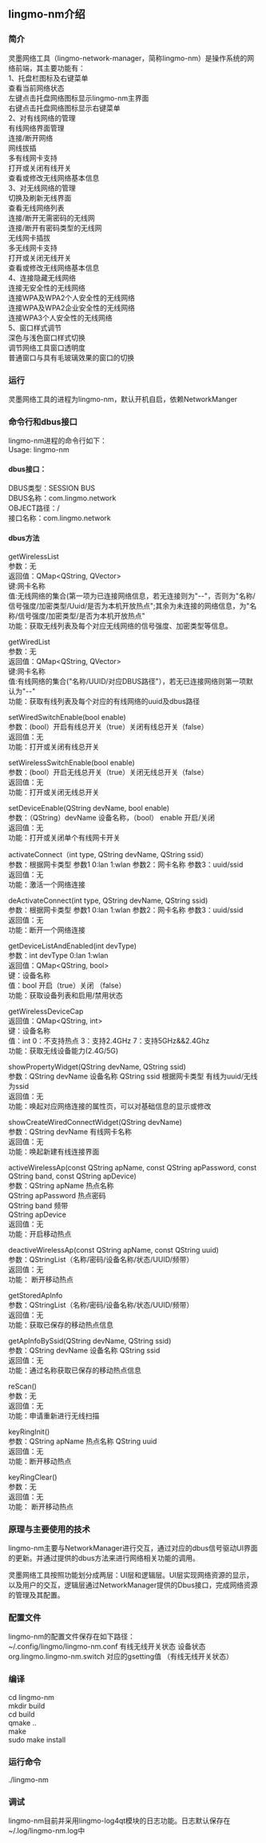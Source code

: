 ## lingmo-nm介绍
### 简介
  灵墨网络工具（lingmo-network-manager，简称lingmo-nm）是操作系统的网络前端，其主要功能有：  
  1、托盘栏图标及右键菜单  
     查看当前网络状态  
     左键点击托盘网络图标显示lingmo-nm主界面  
     右键点击托盘网络图标显示右键菜单  
  2、对有线网络的管理  
     有线网络界面管理  
     连接/断开网络  
     网线拔插  
     多有线网卡支持  
     打开或关闭有线开关  
     查看或修改无线网络基本信息  
  3、对无线网络的管理  
     切换及刷新无线界面  
     查看无线网络列表  
     连接/断开无需密码的无线网  
     连接/断开有密码类型的无线网  
     无线网卡插拔  
     多无线网卡支持  
     打开或关闭无线开关  
     查看或修改无线网络基本信息  
     4、连接隐藏无线网络  
     连接无安全性的无线网络  
     连接WPA及WPA2个人安全性的无线网络  
     连接WPA及WPA2企业安全性的无线网络  
     连接WPA3个人安全性的无线网络  
     5、窗口样式调节  
     深色与浅色窗口样式切换  
     调节网络工具窗口透明度  
     普通窗口与具有毛玻璃效果的窗口的切换  
### 运行
  灵墨网络工具的进程为lingmo-nm，默认开机自启，依赖NetworkManger  
### 命令行和dbus接口

  lingmo-nm进程的命令行如下：  
  Usage: lingmo-nm  

#### dbus接口：  
  DBUS类型：SESSION BUS  
  DBUS名称：com.lingmo.network   
  OBJECT路径：/  
  接口名称：com.lingmo.network  

#### dbus方法  
  getWirelessList  
    参数：无  
    返回值：QMap<QString, QVector<QStringList>>  
    键:网卡名称   
    值:无线网络的集合(第一项为已连接网络信息，若无连接则为"--"，否则为"名称/信号强度/加密类型/Uuid/是否为本机开放热点";其余为未连接的网络信息，为"名称/信号强度/加密类型/是否为本机开放热点"  
    功能：获取无线列表及每个对应无线网络的信号强度、加密类型等信息。  

  getWiredList  
    参数：无  
    返回值：QMap<QString, QVector<QStringList>>  
    键:网卡名称   
    值:有线网络的集合("名称/UUID/对应DBUS路径"），若无已连接网络则第一项默认为"--"  
    功能：获取有线列表及每个对应的有线网络的uuid及dbus路径  

  setWiredSwitchEnable(bool enable)  
    参数：(bool）开启有线总开关（true）关闭有线总开关（false）  
    返回值：无  
    功能：打开或关闭有线总开关  

  setWirelessSwitchEnable(bool enable)  
    参数：(bool）开启无线总开关（true）关闭无线总开关（false）  
    返回值：无  
    功能：打开或关闭无线总开关  

  setDeviceEnable(QString devName, bool enable)  
    参数：（QString）devName 设备名称，（bool） enable 开启/关闭  
    返回值：无  
    功能：打开或关闭单个有线网卡开关  

  activateConnect（int type, QString devName, QString ssid）  
    参数：根据网卡类型 参数1 0:lan 1:wlan 参数2：网卡名称 参数3：uuid/ssid  
    返回值：无  
    功能：激活一个网络连接  

  deActivateConnect(int type, QString devName, QString ssid)  
    参数：根据网卡类型 参数1 0:lan 1:wlan 参数2：网卡名称 参数3：uuid/ssid  
    返回值：无  
    功能：断开一个网络连接  

  getDeviceListAndEnabled(int devType)  
    参数：int devType 0:lan 1:wlan  
    返回值：QMap<QString, bool>  
      键：设备名称  
      值：bool 开启（true）关闭 （false）  
    功能：获取设备列表和启用/禁用状态  

  getWirelessDeviceCap  
    返回值：QMap<QString, int>  
      键：设备名称  
      值：int 0：不支持热点 3：支持2.4GHz 7：支持5GHz&&2.4Ghz  
    功能：获取无线设备能力(2.4G/5G)  

  showPropertyWidget(QString devName, QString ssid)  
    参数：QString devName 设备名称 QString ssid 根据网卡类型 有线为uuid/无线为ssid  
    返回值：无  
    功能：唤起对应网络连接的属性页，可以对基础信息的显示或修改  

  showCreateWiredConnectWidget(QString devName)  
    参数：QString devName 有线网卡名称  
    返回值：无  
    功能：唤起新建有线连接界面  

  activeWirelessAp(const QString apName,
 		   const QString apPassword, 
                   const QString band, 
                   const QString apDevice)  
    参数：QString apName 热点名称  
          QString apPassword 热点密码  
          QString band 频带  
          QString apDevice  
    返回值：无  
    功能：开启移动热点  

  deactiveWirelessAp(const QString apName, const QString uuid)  
    参数：QStringList（名称/密码/设备名称/状态/UUID/频带）  
    返回值：无  
    功能： 断开移动热点  

  getStoredApInfo  
    参数：QStringList（名称/密码/设备名称/状态/UUID/频带）  
    返回值：无  
    功能：获取已保存的移动热点信息  
    
  getApInfoBySsid(QString devName, QString ssid)  
    参数：QString devName 设备名称 QString ssid  
    返回值：无  
    功能：通过名称获取已保存的移动热点信息  
   
  reScan()  
    参数：无  
    返回值：无  
    功能：申请重新进行无线扫描  
   
  keyRingInit()  
    参数：QString apName 热点名称 QString uuid  
    返回值：无  
    功能：断开移动热点  
   
  keyRingClear()  
    参数：无  
    返回值：无  
    功能： 断开移动热点  


### 原理与主要使用的技术
  lingmo-nm主要与NetworkManager进行交互，通过对应的dbus信号驱动UI界面的更新。并通过提供的dbus方法来进行网络相关功能的调用。  
                           
  灵墨网络工具按照功能划分成两层：UI层和逻辑层。UI层实现网络资源的显示，以及用户的交互，逻辑层通过NetworkManager提供的Dbus接口，完成网络资源的管理及其配置。  
### 配置文件
  lingmo-nm的配置文件保存在如下路径：  
    ~/.config/lingmo/lingmo-nm.conf				        有线无线开关状态 设备状态  
    org.lingmo.lingmo-nm.switch						对应的gsetting值 （有线无线开关状态）  
### 编译
  cd lingmo-nm  
  mkdir build  
  cd build  
  qmake ..  
  make  
  sudo make install   
### 运行命令
  ./lingmo-nm  
### 调试
  lingmo-nm目前并采用lingmo-log4qt模块的日志功能。日志默认保存在~/.log/lingmo-nm.log中  







    












